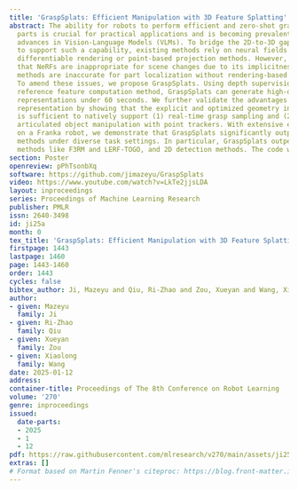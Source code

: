 ```yaml
---
title: 'GraspSplats: Efficient Manipulation with 3D Feature Splatting'
abstract: The ability for robots to perform efficient and zero-shot grasping of object
  parts is crucial for practical applications and is becoming prevalent with recent
  advances in Vision-Language Models (VLMs). To bridge the 2D-to-3D gap for representations
  to support such a capability, existing methods rely on neural fields (NeRFs) via
  differentiable rendering or point-based projection methods. However, we demonstrate
  that NeRFs are inappropriate for scene changes due to its implicitness and point-based
  methods are inaccurate for part localization without rendering-based optimization.
  To amend these issues, we propose GraspSplats. Using depth supervision and a novel
  reference feature computation method, GraspSplats can generate high-quality scene
  representations under 60 seconds. We further validate the advantages of Gaussian-based
  representation by showing that the explicit and optimized geometry in GraspSplats
  is sufficient to natively support (1) real-time grasp sampling and (2) dynamic and
  articulated object manipulation with point trackers. With extensive experiments
  on a Franka robot, we demonstrate that GraspSplats significantly outperforms existing
  methods under diverse task settings. In particular, GraspSplats outperforms NeRF-based
  methods like F3RM and LERF-TOGO, and 2D detection methods. The code will be released.
section: Poster
openreview: pPhTsonbXq
software: https://github.com/jimazeyu/GraspSplats
video: https://www.youtube.com/watch?v=LkTe2jjsLDA
layout: inproceedings
series: Proceedings of Machine Learning Research
publisher: PMLR
issn: 2640-3498
id: ji25a
month: 0
tex_title: 'GraspSplats: Efficient Manipulation with 3D Feature Splatting'
firstpage: 1443
lastpage: 1460
page: 1443-1460
order: 1443
cycles: false
bibtex_author: Ji, Mazeyu and Qiu, Ri-Zhao and Zou, Xueyan and Wang, Xiaolong
author:
- given: Mazeyu
  family: Ji
- given: Ri-Zhao
  family: Qiu
- given: Xueyan
  family: Zou
- given: Xiaolong
  family: Wang
date: 2025-01-12
address:
container-title: Proceedings of The 8th Conference on Robot Learning
volume: '270'
genre: inproceedings
issued:
  date-parts:
  - 2025
  - 1
  - 12
pdf: https://raw.githubusercontent.com/mlresearch/v270/main/assets/ji25a/ji25a.pdf
extras: []
# Format based on Martin Fenner's citeproc: https://blog.front-matter.io/posts/citeproc-yaml-for-bibliographies/
---
```

